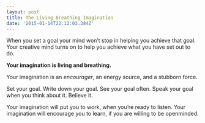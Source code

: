 ```yaml
---
layout: post
title: The Living Breathing Imagination
date: '2015-01-14T22:12:03.284Z'
---
```


When you set a goal your mind won’t stop in helping you achieve that goal. Your creative mind turns on to help you achieve what you have set out to do.

**Your imagination is living and breathing.**

Your imagination is an *encourager*, an energy source, and a stubborn force.

Set your goal. Write down your goal. See your goal often. Speak your goal when you think about it. Believe it.

Your imagination will put you to work, when you’re ready to listen. Your imagination will encourage you to learn, if you are willing to be openminded.